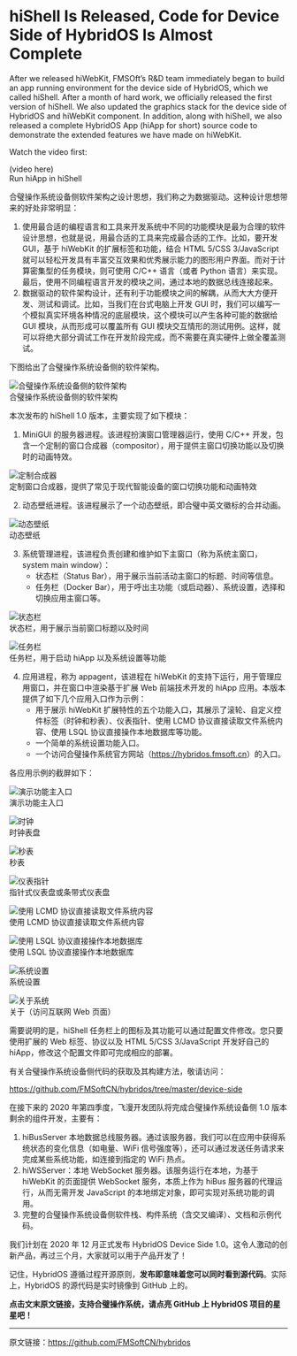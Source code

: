 # hiShell Is Released, Code for Device Side of HybridOS Is Almost Complete

After we released hiWebKit, FMSOft’s R&D team immediately began to build an app running environment for the device side of HybridOS, which we called hiShell. After a month of hard work, we officially released the first version of hiShell. We also updated the graphics stack for the device side of HybridOS and hiWebKit component. In addition, along with hiShell, we also released a complete HybridOS App (hiApp for short) source code to demonstrate the extended features we have made on hiWebKit.

Watch the video first:

(video here)  
Run hiApp in hiShell

合璧操作系统设备侧软件架构之设计思想，我们称之为数据驱动。这种设计思想带来的好处非常明显：

1. 使用最合适的编程语言和工具来开发系统中不同的功能模块是最为合理的软件设计思想，也就是说，用最合适的工具来完成最合适的工作。比如，要开发 GUI，基于 hiWebKit 的扩展标签和功能，结合 HTML 5/CSS 3/JavaScript 就可以轻松开发具有丰富交互效果和优秀展示能力的图形用户界面。而对于计算密集型的任务模块，则可使用 C/C++ 语言（或者 Python 语言）来实现。最后，使用不同编程语言开发的模块之间，通过本地的数据总线连接起来。
1. 数据驱动的软件架构设计，还有利于功能模块之间的解耦，从而大大方便开发、测试和调试。比如，当我们在台式电脑上开发 GUI 时，我们可以编写一个模拟真实环境各种情况的底层模块，这个模块可以产生各种可能的数据给 GUI 模块，从而形成可以覆盖所有 GUI 模块交互情形的测试用例。这样，就可以将绝大部分调试工作在开发阶段完成，而不需要在真实硬件上做全覆盖测试。

下图给出了合璧操作系统设备侧的软件架构。

![合璧操作系统设备侧的软件架构](hybridos-device-side-arch.png)  
合璧操作系统设备侧的软件架构

本次发布的 hiShell 1.0 版本，主要实现了如下模块：

1) MiniGUI 的服务器进程。该进程扮演窗口管理器运行，使用 C/C++ 开发，包含一个定制的窗口合成器（compositor），用于提供主窗口切换功能以及切换时的动画特效。

![定制合成器](hybridos-device-side-tailored-compositor.png)  
定制窗口合成器，提供了常见于现代智能设备的窗口切换功能和动画特效

2) 动态壁纸进程。该进程展示了一个动态壁纸，即合璧中英文徽标的合并动画。

![动态壁纸](hybridos-device-side-dynamic-wallpaper.png)  
动态壁纸

3) 系统管理进程，该进程负责创建和维护如下主窗口（称为系统主窗口，system main window）：
   - 状态栏（Status Bar），用于展示当前活动主窗口的标题、时间等信息。
   - 任务栏（Docker Bar），用于呼出主功能（或启动器）、系统设置，选择和切换应用主窗口等。

![状态栏](hybridos-device-side-status-bar.png)  
状态栏，用于展示当前窗口标题以及时间

![任务栏](hybridos-device-side-docker-bar.png)  
任务栏，用于启动 hiApp 以及系统设置等功能

4) 应用进程，称为 appagent，该进程在 hiWebKit 的支持下运行，用于管理应用窗口，并在窗口中渲染基于扩展 Web 前端技术开发的 hiApp 应用。本版本提供了如下几个应用入口作为示例：
   - 用于展示 hiWebKit 扩展特性的五个功能入口，其展示了滚轮、自定义控件标签（时钟和秒表）、仪表指针、使用 LCMD 协议直接读取文件系统内容、使用 LSQL 协议直接操作本地数据库等功能。
   - 一个简单的系统设置功能入口。
   - 一个访问合璧操作系统官方网站（<https://hybridos.fmsoft.cn>）的入口。

各应用示例的截屏如下：

![演示功能主入口](hybridos-device-side-demo-home.png)  
演示功能主入口

![时钟](hybridos-device-side-demo-clock.png)  
时钟表盘

![秒表](hybridos-device-side-demo-stopwatch.png)  
秒表

![仪表指针](hybridos-device-side-demo-meter.png)  
指针式仪表盘或条带式仪表盘

![使用 LCMD 协议直接读取文件系统内容](hybridos-device-side-demo-lcmd.png)  
使用 LCMD 协议直接读取文件系统内容

![使用 LSQL 协议直接操作本地数据库](hybridos-device-side-demo-lsql.png)  
使用 LSQL 协议直接操作本地数据库

![系统设置](hybridos-device-side-system-settings.png)  
系统设置

![关于系统](hybridos-device-side-about-hybridos.png)  
关于（访问互联网 Web 页面）

需要说明的是，hiShell 任务栏上的图标及其功能可以通过配置文件修改。您只要使用扩展的 Web 标签、协议以及 HTML 5/CSS 3/JavaScript 开发好自己的 hiApp，修改这个配置文件即可完成相应的部署。

有关合璧操作系统设备侧代码的获取及其构建方法，敬请访问：

<https://github.com/FMSoftCN/hybridos/tree/master/device-side>

在接下来的 2020 年第四季度，飞漫开发团队将完成合璧操作系统设备侧 1.0 版本剩余的组件开发，主要有：

1. hiBusServer 本地数据总线服务器。通过该服务器，我们可以在应用中获得系统状态的变化信息（如电量、WiFi 信号强度等），还可以通过发送任务请求来完成某些系统功能，如连接到指定的 WiFi 热点。
1. hiWSServer：本地 WebSocket 服务器。该服务运行在本地，为基于 hiWebKit 的页面提供 WebSocket 服务，本质上作为 hiBus 服务器的代理运行，从而无需开发 JavaScript 的本地绑定对象，即可实现对系统功能的调用。
1. 完整的合璧操作系统设备侧软件栈、构件系统（含交叉编译）、文档和示例代码。

我们计划在 2020 年 12 月正式发布 HybridOS Device Side 1.0。这令人激动的创新产品，再过三个月，大家就可以用于产品开发了！

记住，HybridOS 遵循过程开源原则，**发布即意味着您可以同时看到源代码**。实际上，HybridOS 的源代码是实时镜像到 GitHub 上的。

**点击文末原文链接，支持合璧操作系统，请点亮 GitHub 上 HybridOS 项目的星星吧！**

---

原文链接：<https://github.com/FMSoftCN/hybridos>

